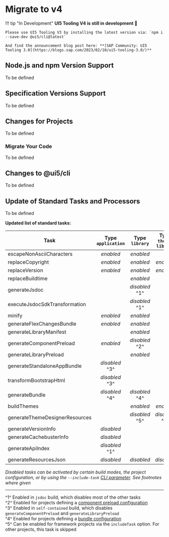 # Migrate to v4

!!! tip "In Development"
	**UI5 Tooling V4 is still in development 🚧**

	Please use UI5 Tooling V3 by installing the latest version via: `npm i --save-dev @ui5/cli@latest`

	And find the announcement blog post here: **[SAP Community: UI5 Tooling 3.0](https://blogs.sap.com/2023/02/10/ui5-tooling-3.0/)**

## Node.js and npm Version Support

To be defined

## Specification Versions Support

To be defined

## Changes for Projects

To be defined

### Migrate Your Code

To be defined

## Changes to @ui5/cli

To be defined

## Update of Standard Tasks and Processors

To be defined

**Updated list of standard tasks:**

| Task                           | Type `application` | Type `library` | Type `theme-library` |
| ------------------------------ | :----------------: | :------------: | :------------------: |
| escapeNonAsciiCharacters       | *enabled*          | *enabled*      |                      |
| replaceCopyright               | *enabled*          | *enabled*      | *enabled*            |
| replaceVersion                 | *enabled*          | *enabled*      | *enabled*            |
| replaceBuildtime               |                    | *enabled*      |                      |
| generateJsdoc                  |                    | *disabled* ^1^ |                      |
| executeJsdocSdkTransformation  |                    | *disabled* ^1^ |                      |
| minify                         | *enabled*          | *enabled*      |                      |
| generateFlexChangesBundle      | *enabled*          | *enabled*      |                      |
| generateLibraryManifest        |                    | *enabled*      |                      |
| generateComponentPreload       | *enabled*          | *disabled* ^2^ |                      |
| generateLibraryPreload         |                    | *enabled*      |                      |
| generateStandaloneAppBundle    | *disabled* ^3^     |                |                      |
| transformBootstrapHtml         | *disabled* ^3^     |                |                      |
| generateBundle                 | *disabled* ^4^     | *disabled* ^4^ |                      |
| buildThemes                    |                    | *enabled*      | *enabled*            |
| generateThemeDesignerResources |                    | *disabled* ^5^ | *disabled* ^5^       |
| generateVersionInfo            | *disabled*         |                |                      |
| generateCachebusterInfo        | *disabled*         |                |                      |
| generateApiIndex               | *disabled* ^1^     |                |                      |
| generateResourcesJson          | *disabled*         | *disabled*     | *disabled*           |

*Disabled tasks can be activated by certain build modes, the project configuration, or by using the `--include-task` [CLI parameter](../pages/CLI.md#ui5-build). See footnotes where given* 

---

^1^ Enabled in `jsdoc` build, which disables most of the other tasks  
^2^ Enabled for projects defining a [component preload configuration](../pages/Configuration.md#component-preload-generation)  
^3^ Enabled in `self-contained` build, which disables `generateComponentPreload` and `generateLibraryPreload`  
^4^ Enabled for projects defining a [bundle configuration](../pages/Configuration.md#custom-bundling)  
^5^ Can be enabled for framework projects via the `includeTask` option. For other projects, this task is skipped
